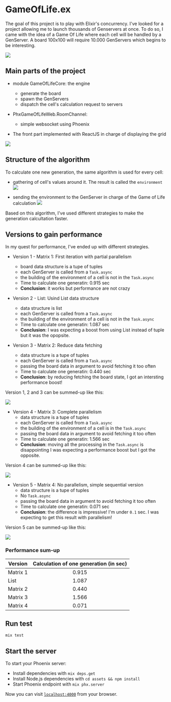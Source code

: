 # GameOfLife.ex

The goal of this project is to play with Elixir's concurrency.
I've looked for a project allowing me to launch thousands of Genservers at once.
To do so, I came with the idea of a Game Of Life where each cell will be handled by a GenServer.
A board 100x100 will require 10.000 GenServers which begins to be interesting.

![](./docs/each_cell.png)

## Main parts of the project

- module GameOfLifeCore: the engine
    - generate the board
    - spawn the GenServers
    - dispatch the cell's calculation request to servers

- PhxGameOfLifeWeb.RoomChannel:
    - simple websocket using Phoenix

- The front part implemented with ReactJS in charge of displaying the grid

![](./docs/_communication.png)

## Structure of the algorithm

To calculate one new generation, the same algorithm is used for every cell:
  - gathering of cell's values around it. The result is called the `environment`
  ![](./docs/algo_extract.png)

  - sending the environment to the GenServer in charge of the Game of Life calculation
  ![](./docs/algo_genserver.png)

Based on this algorithm, I've used different strategies to make the generation calcultation faster.

## Versions to gain performance

In my quest for performance, I've ended up with different strategies.

- Version 1 - Matrix 1: First iteration with partial parallelism
    - board data structure is a tupe of tuples
    - each GenServer is called from a `Task.async`
    - the building of the environment of a cell is not in the `Task.async`
    - Time to calculate one generatin: 0.915 sec
    - **Conclusion**: it works but performance are not crazy

- Version 2 - List: Usind List data structure
    - data structure is list
    - each GenServer is called from a `Task.async`
    - the building of the environment of a cell is not in the `Task.async`
    - Time to calculate one generatin: 1.087 sec
    - **Conclusion**: I was expecting a boost from using List instead of tuple but it was the opopsite.

- Version 3 - Matrix 2: Reduce data fetching
    - data structure is a tupe of tuples
    - each GenServer is called from a `Task.async`
    - passing the board data in argument to avoid fetching it too often
    - Time to calculate one generatin: 0.440 sec
    - **Conclusion**: by reducing fetching the board state, I got an intersting performance boost!

Version 1, 2 and 3 can be summed-up like this:

![](./docs/algo_partial_parallelism.png)

- Version 4 - Matrix 3: Complete parallelism
    - data structure is a tupe of tuples
    - each GenServer is called from a `Task.async`
    - the building of the environment of a cell is in the `Task.async`
    - passing the board data in argument to avoid fetching it too often
    - Time to calculate one generatin: 1.566 sec
    - **Conclusion**: moving all the processing in the `Task.async` is disappointing I was expecting a performance boost but I got the opposite.

Version 4 can be summed-up like this:

![](./docs/algo_complete_parallelism.png)

- Version 5 - Matrix 4: No parallelism, simple sequential version
    - data structure is a tupe of tuples
    - No `Task.async`
    - passing the board data in argument to avoid fetching it too often
    - Time to calculate one generatin: 0.071 sec
    - **Conclusion**: the difference is impressive! I'm under `0.1` sec. I was expecting to get this result with parallelism!

Version 5 can be summed-up like this:

![](./docs/algo_sequential.png)

### Performance sum-up

| Version       | Calculation of one generation (in sec)  |
| ------------- |:-------------:|
| Matrix 1      | 0.915 |
| List          | 1.087 |
| Matrix 2      | 0.440 |
| Matrix 3      | 1.566 |
| Matrix 4      | 0.071 |

## Run test

`mix test`

## Start the server

To start your Phoenix server:

  * Install dependencies with `mix deps.get`
  * Install Node.js dependencies with `cd assets && npm install`
  * Start Phoenix endpoint with `mix phx.server`

Now you can visit [`localhost:4000`](http://localhost:4000) from your browser.
